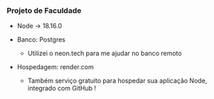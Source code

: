 ### Projeto de Faculdade

- Node -> 18.16.0

- Banco: Postgres 
  - Utilizei o neon.tech para me ajudar no banco remoto

- Hospedagem: render.com
  - Também serviço gratuito para hospedar sua aplicação Node, integrado com GitHub !


